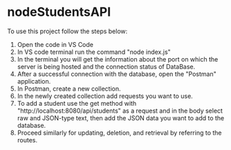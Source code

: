 ﻿# nodeStudentsAPI
 To use this project follow the steps below:
1) Open the code in VS Code
2) In VS code terminal run the command "node index.js"
3) In the terminal you will get the information about the port on which the server is being hosted and the connection status of DataBase.
4) After a successful connection with the database, open the "Postman" application.
5) In Postman, create a new collection.
6) In the newly created collection add requests you want to use.
7) To add a student use the get method with "http://localhost:8080/api/students" as a request and in the body select raw and JSON-type text, then add the JSON data you want to add to the database.
8) Proceed similarly for updating, deletion, and retrieval by referring to the routes.
